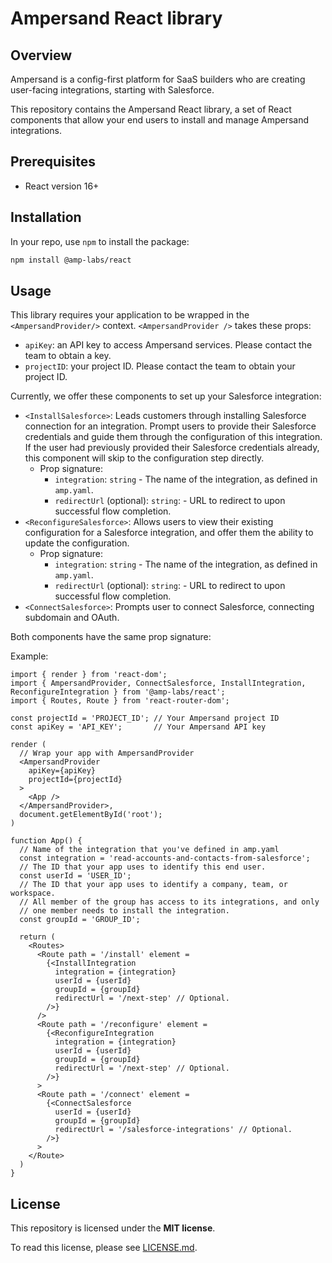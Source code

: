 # Ampersand React library

## Overview
Ampersand is a config-first platform for SaaS builders who are creating user-facing integrations, 
starting with Salesforce.

This repository contains the Ampersand React library, a set of React components that allow your
end users to install and manage Ampersand integrations.

## Prerequisites
- React version 16+
 
## Installation

In your repo, use `npm` to install the package:

```sh
npm install @amp-labs/react
```

## Usage

This library requires your application to be wrapped in the `<AmpersandProvider/>` context. 
`<AmpersandProvider />` takes these props:
- `apiKey`: an API key to access Ampersand services. Please contact the team to obtain a key.
- `projectID`: your project ID. Please contact the team to obtain your project ID.

Currently, we offer these components to set up your Salesforce integration:
- `<InstallSalesforce>`: Leads customers through installing Salesforce connection for an integration. Prompt users to provide their Salesforce credentials and guide them through the configuration of this integration. If the user had previously provided their Salesforce credentials already, this component will skip to the configuration step directly.
  - Prop signature:
    - `integration`: `string` - The name of the integration, as defined in `amp.yaml`.
    - `redirectUrl` (optional): `string`: - URL to redirect to upon successful flow completion.
- `<ReconfigureSalesforce>`: Allows users to view their existing configuration for a Salesforce integration, and offer them the ability to update the configuration. 
  - Prop signature:
    - `integration`: `string` - The name of the integration, as defined in `amp.yaml`.
    - `redirectUrl` (optional): `string`: - URL to redirect to upon successful flow completion.
- `<ConnectSalesforce>`: Prompts user to connect Salesforce, connecting subdomain and OAuth.

Both components have the same prop signature: 

Example:
```tsx
import { render } from 'react-dom';
import { AmpersandProvider, ConnectSalesforce, InstallIntegration, ReconfigureIntegration } from '@amp-labs/react';
import { Routes, Route } from 'react-router-dom';

const projectId = 'PROJECT_ID'; // Your Ampersand project ID
const apiKey = 'API_KEY';       // Your Ampersand API key

render (
  // Wrap your app with AmpersandProvider
  <AmpersandProvider
    apiKey={apiKey}
    projectId={projectId}
  >
    <App />
  </AmpersandProvider>,
  document.getElementById('root');
)

function App() {
  // Name of the integration that you've defined in amp.yaml
  const integration = 'read-accounts-and-contacts-from-salesforce';
  // The ID that your app uses to identify this end user.
  const userId = 'USER_ID'; 
  // The ID that your app uses to identify a company, team, or workspace.
  // All member of the group has access to its integrations, and only
  // one member needs to install the integration.
  const groupId = 'GROUP_ID'; 

  return (
    <Routes>
      <Route path = '/install' element =
        {<InstallIntegration 
          integration = {integration}
          userId = {userId}
          groupId = {groupId}
          redirectUrl = '/next-step' // Optional.
        />}
      />
      <Route path = '/reconfigure' element =
        {<ReconfigureIntegration 
          integration = {integration}
          userId = {userId}
          groupId = {groupId}
          redirectUrl = '/next-step' // Optional.
        />}
      >
      <Route path = '/connect' element =
        {<ConnectSalesforce 
          userId = {userId}
          groupId = {groupId}
          redirectUrl = '/salesforce-integrations' // Optional.
        />}
      >
    </Route>
  )
}

```

## License

This repository is licensed under the **MIT license**.

To read this license, please see [LICENSE.md](https://github.com/amp-labs/react/blob/main/LICENSE.md).

